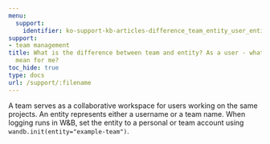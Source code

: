 ```yaml
---
menu:
  support:
    identifier: ko-support-kb-articles-difference_team_entity_user_entity_mean_me
support:
- team management
title: What is the difference between team and entity? As a user - what does entity
  mean for me?
toc_hide: true
type: docs
url: /support/:filename
---
```


A team serves as a collaborative workspace for users working on the same projects. An entity represents either a username or a team name. When logging runs in W&B, set the entity to a personal or team account using `wandb.init(entity="example-team")`.